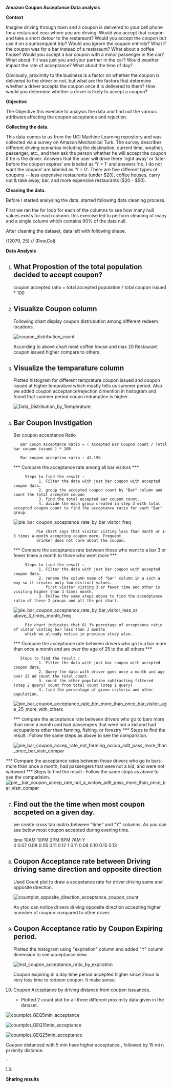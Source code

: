 **Amazon Coupon Acceptance Data analysis**

**Context**

Imagine driving through town and a coupon is delivered to your cell phone for a restaraunt near where you are driving. Would you accept that coupon and take a short detour to the restaraunt? Would you accept the coupon but use it on a sunbsequent trip? Would you ignore the coupon entirely? What if the coupon was for a bar instead of a restaraunt? What about a coffee house? Would you accept a bar coupon with a minor passenger in the car? What about if it was just you and your partner in the car? Would weather impact the rate of acceptance? What about the time of day?

Obviously, proximity to the business is a factor on whether the coupon is delivered to the driver or not, but what are the factors that determine whether a driver accepts the coupon once it is delivered to them? How would you determine whether a driver is likely to accept a coupon?

**Objective**

The Objective this exercise to analysis the data and find  out the various attributes affecting the coupon acceptance and rejection. 

**Collecting the data.**

This data comes to us from the UCI Machine Learning repository and was collected via a survey on Amazon Mechanical Turk. The survey describes different driving scenarios including the destination, current time, weather, passenger, etc., and then ask the person whether he will accept the coupon if he is the driver. Answers that the user will drive there ‘right away’ or ‘later before the coupon expires’ are labeled as ‘Y = 1’ and answers ‘no, I do not want the coupon’ are labeled as ‘Y = 0’. There are five different types of coupons -- less expensive restaurants (under $20), coffee houses, carry out & take away, bar, and more expensive restaurants ($20 - $50).


**Cleaning the data.**

Before I started analysing the data, started following data cleaning process.

First we ran the for loop for each of the columns to see how many null values exists for each column. this exercise led to perform cleaning of many and a single column which contains 90% of the data null.

After cleaning the dataset, data left with following shape.

(12079, 25) // (Row,Col)

**Data Analysis**

1) What Propostion of the  total population decided to accept coupon?
   - 

    coupon accepted ratio = total accepted population /  total coupon issued * 100
   
3) Visualize Coupon column
   -
   Following chart display coupon distrubution among different redeem locations.

   ![coupon_distribution_count](https://github.com/meetvipul2000/MachinLearningApplication/assets/7953100/cc9b7e26-28cd-494c-acd2-2f310b100c92)

   According to above chart most coffee house and max 20  Restaurant coupon issued higher compare to others.
       
4) Visualize the temparature column
   -
   Plotted histogram for different temprature coupon issued and coupon issued at higher temprature which mostly tells us summer period.
   Also we added coupon acceptance/rejection dimention in histogram and found that summer period coupn redumption is higher.
      
   ![Data_Distribution_by_Temperature](https://github.com/meetvipul2000/MachinLearningApplication/assets/7953100/0419b13f-bd60-47d4-b62f-c0c2c1d708bb)

6) Bar Coupon Invstigation
    -
    Bar coupon acceptance Ratio
   
          Bar Coupn Acceptance Ratio = ( Accepted Bar Coupon count / Total bar coupon issued ) * 100

          Bar coupon acception ratio : 41.19% 
          
    *** Compare the acceptance rate among all bar visitors ***

            Steps to find the result :
                  1. Filter the data with just bar coupon with accepted coupon data.
                  2. group the accepted coupon count by "Bar" column and count the total accepted coupon
                  3. find the total accepted bar coupon count.
                  4. divide the each group created in step 3 with total accepted coupon count to find the acceptance ratio for each "Bar"  group.
        
   ![pie_bar_coupon_acceptance_rate_by_bar_visitor_freq](https://github.com/meetvipul2000/MachinLearningApplication/assets/7953100/be74d5e3-bfec-450f-bfa1-5e50fcb3f95f)
        
        
                 Pie chart says that visitor visting less than month or 1-3 times a month accepting coupon more. Frequent 
                 drinker does not care about the coupon.
   
     *** Compare the acceptance rate between those who went to a bar 3 or fewer times a month to those who went more ***

            Steps to find the result :
                  1. Filter the data with just bar coupon with accepted coupon data.
                  2. rename the column name of "bar" column in a such a way so it creates only two distinct values.
                     first visitor visting 3 or fewer time and other is visiting higher than 3 times month.
                  3. Follow the same steps above to find the accedptance ratio of these 2 groups and plt the pei chart.

   ![pie_bar_coupon_acceptance_rate_by_bar_visitor_less_or above_3_times_month_freq](https://github.com/meetvipul2000/MachinLearningApplication/assets/7953100/a22fc6d4-fd60-4988-9f93-38e5c6252663)

            Pie chart indicates that 81.3% percetage of acceptance ratio of vistor visting bar less than 3 months
            which we already notice in previous study also.

     *** Compare the acceptance rate between drivers who go to a bar more than once a month and are over the age of 25 to the all others ***

          Steps to find the result :
                  1. Filter the data with just bar coupon with accepted coupon data.
                  2. Query the data with driver goes once a month and age over 25 nd count the total count.
                  3. count the other population subtracting filtered  (step 2 query) count from total count (step 1 query)
                  4. find the percentage of given criteria and other population.

   ![pie_bar_coupon_acceptance_rate_btn_more_than_once_bar_visitor_age_25_more_with_others](https://github.com/meetvipul2000/MachinLearningApplication/assets/7953100/5dd83b48-fe55-4175-bdc2-eb0ff9fe9e15)


     *** compare the acceptance rate between drivers who go to bars more than once a month and had passengers that were not a kid and had occupations other than farming, fishing, or forestry ***
          Steps to find the result :
                  Follow the same steps as above to see the comparision.

   ![pie_bar_coupon_accep_rate_not_farming_occup_adlt_pass_more_than_once_bar_vistr_compar](https://github.com/meetvipul2000/MachinLearningApplication/assets/7953100/f153f228-c309-463f-89ff-1e299d36fdb9)

 *** Compare the acceptance rates between those drivers who go to bars more than once a month, had passengers that were not a kid, and were not widowed ***
          Steps to find the result :
                  Follow the same steps as above to see the comparision.
   ![pie__bar_coupon_accep_rate_not_a_widow_adlt_pass_more_than_once_bar_vistr_compar](https://github.com/meetvipul2000/MachinLearningApplication/assets/7953100/4ede2331-2bba-4cdd-b2ac-6cf09581211a)

7) Find out the the time when most coupon accpeted on a given day.
   -
   we create cross tab matrix between "time" and  "Y"  columns. As you can see below most coupon accepted during evening time.

   time	10AM	10PM	2PM	6PM	7AM
      Y					
      0	0.07	0.08	0.05	0.11	0.12
      1	0.11	0.08	0.10	0.15	0.13
 
8) Coupon Acceptance rate between Driving driving same direction and opposite direction
   -
   Used Count plot to draw a accpetance rate for driver driving same and opposite direction.

   ![countplot_opposite_direction_acceptance_coupon_count](https://github.com/meetvipul2000/MachinLearningApplication/assets/7953100/6a29e393-d850-4fe4-a520-24a8da9884f7)

   As ytou can notice drivers driving opposite direction accepting higher numnber of coupon compared to other driver.

9) Coupon Acceptance ratio by Coupon Expiring period.
   -
   Plotted the histogram using "expiration" column and added "Y" column dimension to see acceptance view.

   ![hist_coupon_acceptance_ratio_by_expiration](https://github.com/meetvipul2000/MachinLearningApplication/assets/7953100/75aa6930-9a1c-4fd4-9ff6-faba0fafcf7d)

   Coupon exipiring in a day time period accepted higher since 2hour is very less time to redeem coupon. It make sense.
   
11) Coupon Acceptance by driving distance from coupon issuances.
    - Plotted 2 count plot for all three different proximity data given in the dataset.
   
   ![countplot_GEQ5min_acceptance](https://github.com/meetvipul2000/MachinLearningApplication/assets/7953100/c9ec809a-d8e9-4351-802a-781c68050e8b)

   ![countplot_GEQ15min_acceptance](https://github.com/meetvipul2000/MachinLearningApplication/assets/7953100/e29c66ef-e672-4fb6-93e1-16ab581d22f6)

   ![countplot_GEQ25min_acceptance](https://github.com/meetvipul2000/MachinLearningApplication/assets/7953100/e9446e05-e900-4724-97c2-a3764c430ef6)

   Coupon distanced with 5 min have higher acceptance , followed by 15 mi n prximity distance.

   
    - 
13) 

**Sharing  results**

